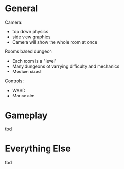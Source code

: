 # General
Camera:
- top down physics
- side view graphics
- Camera will show the whole room at once

Rooms based dungeon
- Each room is a "level"
- Many dungeons of varrying difficulty and mechanics
- Medium sized

Controls:
- WASD
- Mouse aim

# Gameplay
tbd

# Everything Else
tbd